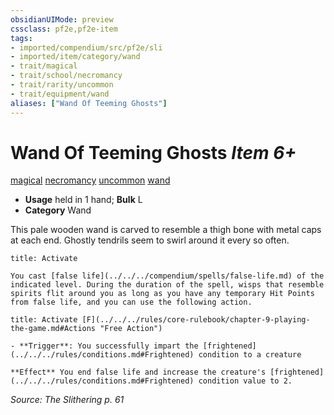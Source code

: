 ```yaml
---
obsidianUIMode: preview
cssclass: pf2e,pf2e-item
tags:
- imported/compendium/src/pf2e/sli
- imported/item/category/wand
- trait/magical
- trait/school/necromancy
- trait/rarity/uncommon
- trait/equipment/wand
aliases: ["Wand Of Teeming Ghosts"]
---
```

# Wand Of Teeming Ghosts *Item 6+*  
[magical](magical.md)  [necromancy](necromancy.md)  [uncommon](uncommon.md)  [wand](wand.md)  

- **Usage** held in 1 hand; **Bulk** L
- **Category** Wand

This pale wooden wand is carved to resemble a thigh bone with metal caps at each end. Ghostly tendrils seem to swirl around it every so often.

```ad-embed-ability
title: Activate

You cast [false life](../../../compendium/spells/false-life.md) of the indicated level. During the duration of the spell, wisps that resemble spirits flit around you as long as you have any temporary Hit Points from false life, and you can use the following action.
```

```ad-embed-ability
title: Activate [F](../../../rules/core-rulebook/chapter-9-playing-the-game.md#Actions "Free Action")

- **Trigger**: You successfully impart the [frightened](../../../rules/conditions.md#Frightened) condition to a creature

**Effect** You end false life and increase the creature's [frightened](../../../rules/conditions.md#Frightened) condition value to 2.
```

*Source: The Slithering p. 61*
